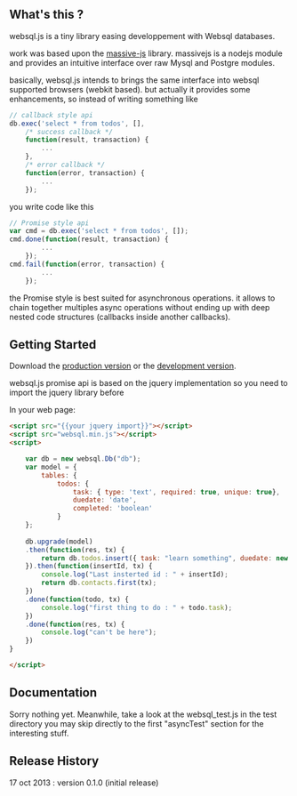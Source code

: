 ## What's this ?

websql.js is a tiny library easing developpement with Websql databases.

work was based upon the [massive-js][massive] library. massivejs is a nodejs module and provides an intuitive interface over raw Mysql and Postgre modules.

[massive]: https://github.com/robconery/massive-js

basically, websql.js intends to brings the same interface into websql supported browsers (webkit based). but actually it provides some enhancements, so instead of writing something like

```javascript
// callback style api
db.exec('select * from todos', [],
	/* success callback */
	function(result, transaction) {
		...
	},
	/* error callback */
	function(error, transaction) {
		...
	});
```
you write code like this

```javascript
// Promise style api
var cmd = db.exec('select * from todos', []);
cmd.done(function(result, transaction) {
		...
	});
cmd.fail(function(error, transaction) {
		...
	});	
```
the Promise style is best suited for asynchronous operations. it allows to chain together multiples async operations without ending up with deep nested code structures (callbacks inside another callbacks).


## Getting Started
Download the [production version][min] or the [development version][max].

[min]: https://raw.github.com/yelouafi/websql.js/master/dist/websql.min.js
[max]: https://raw.github.com/yelouafi/websql.js/master/dist/websql.js

websql.js promise api is based on the jquery implementation so you need to import the jquery library before

In your web page:

```html
<script src="{{your jquery import}}"></script>
<script src="websql.min.js"></script>
<script>

	var db = new websql.Db("db");
	var model = { 
		tables: { 
			todos: {
				task: { type: 'text', required: true, unique: true}, 
				duedate: 'date', 
				completed: 'boolean'
			}			
	};
	
	db.upgrade(model)
	.then(function(res, tx) {		
		return db.todos.insert({ task: "learn something", duedate: new Date(2013,11, 30), completed: true});			
	}).then(function(insertId, tx) {		
		console.log("Last insterted id : " + insertId); 
		return db.contacts.first(tx);
	})
	.done(function(todo, tx) {
		console.log("first thing to do : " + todo.task);
	})
	.done(function(res, tx) {
		console.log("can't be here");
	})
}

</script>
```

## Documentation
Sorry nothing yet.
Meanwhile, take a look at the websql_test.js in the test directory
you may skip directly to the first "asyncTest" section for the interesting stuff.


## Release History
17 oct 2013 : version 0.1.0 (initial release)

